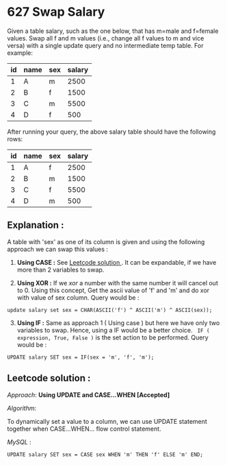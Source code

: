 # 627 Swap Salary

Given a table salary, such as the one below, that has m=male and f=female values. Swap all f and m values (i.e., change all f values to m and vice versa) with a single update query and no intermediate temp table.
For example:

| id | name | sex | salary |
|----|------|-----|--------|
| 1  | A    | m   | 2500   |
| 2  | B    | f   | 1500   |
| 3  | C    | m   | 5500   |
| 4  | D    | f   | 500    |

After running your query, the above salary table should have the following rows:

| id | name | sex | salary |
|----|------|-----|--------|
| 1  | A    | f   | 2500   |
| 2  | B    | m   | 1500   |
| 3  | C    | f   | 5500   |
| 4  | D    | m   | 500    |

## Explanation :

A table with 'sex' as one of its column is given and using the following approach we can swap this values :

1. **Using  CASE :**  See <a href="https://github.com/saiabhishekgv/LeetCode_Database/blob/master/627-Swap%20Salary.md#leetcode-solution-"> Leetcode solution </a>. It can be expandable, if we have more than 2 variables to swap.

2. **Using  XOR :** If we *xor* a number with the same number it will cancel out to 0. Using this concept, Get the ascii value of 'f' and 'm' and do xor with value of sex column. Query would be :

  `update salary set sex = CHAR(ASCII('f') ^ ASCII('m') ^ ASCII(sex));`

3. **Using  IF :** Same as approach 1 ( Using case ) but here we have only two variables to swap. Hence, using a IF would be a better choice. `` IF ( expression, True, False )``  is the set action to be performed. Query would be :

  `UPDATE salary SET sex = IF(sex = 'm', 'f', 'm');`


## Leetcode solution :

*Approach*: **Using UPDATE and CASE...WHEN [Accepted]**

*Algorithm*:

To dynamically set a value to a column, we can use UPDATE statement together when CASE...WHEN... flow control statement.

*MySQL* :

  ` UPDATE salary
    SET
      sex = CASE sex
          WHEN 'm' THEN 'f'
          ELSE 'm'
    END;
  `
